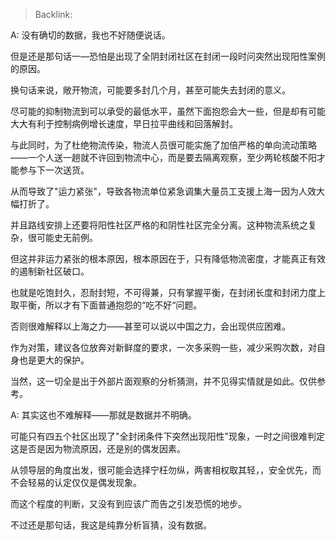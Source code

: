 > Backlink: 

A: 没有确切的数据，我也不好随便说话。

但是还是那句话一—恐怕是出现了全阴封闭社区在封闭一段时问突然出现阳性案例的原因。

换句话来说，敞开物流，可能要多封几个月，甚至可能失去封闭的意义。

尽可能的抑制物流到可以承受的最低水平，虽然下面抱怨会大一些，但是却有可能大大有利于控制病例增长速度，早日拉平曲线和回落解封。

与此同时，为了杜绝物流传染，物流人员很可能实施了加倍严格的单向流动策略——一个人送一趟就不许回到物流中心，而是要去隔离观察，至少两轮核酸不阳才能参与下一次送货。

从而导致了"运力紧张"，导致各物流单位紧急调集大量员工支援上海一因为人效大幅打折了。

并且路线安排上还要将阳性社区严格的和阴性社区完全分离。这种物流系统之复杂，很可能史无前例。

但这并非运力紧张的根本原因，根本原因在于，只有降低物流密度，才能真正有效的遏制新社区破口。

也就是吃饱封久，忍耐封短，不可得兼，只有掌握平衡，在封闭长度和封闭力度上取平衡，所以才有下面普通抱怨的“吃不好“问题。 

否则很难解释以上海之力——甚至可以说以中国之力，会出现供应困难。

作为对策，建议各位放奔对新鲜度的要求，一次多采购一些，减少采购次数，对自身也是更大的保护。

当然，这一切全是出于外部片面观察的分析猜测，并不见得实情就是如此。仅供参考。

A: 其实这也不难解释——那就是数据并不明确。

可能只有四五个社区出现了"全封闭条件下突然出现阳性"现象，一时之间很难判定这是否是因为物流原因，还是别的偶发因素。

从领导层的角度出发，很可能会选择宁枉勿纵，两害相权取其轻，，安全优先，而不会轻易的认定仅仅是偶发现象。

而这个程度的判断，又没有到应该广而告之引发恐慌的地步。

不过还是那句话，我这是纯靠分析盲猜，没有数据。
